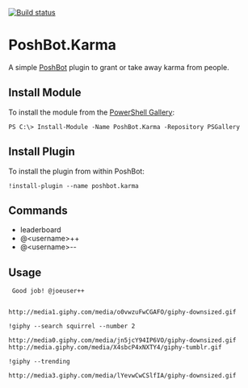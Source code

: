 [![Build status](https://ci.appveyor.com/api/projects/status/t6gwm860cyifajor?svg=true)](https://ci.appveyor.com/project/devblackops/poshbot-karma)

# PoshBot.Karma

A simple [PoshBot](https://github.com/poshbotio/PoshBot) plugin to grant or take away karma from people.

## Install Module

To install the module from the [PowerShell Gallery](https://www.powershellgallery.com/):

```
PS C:\> Install-Module -Name PoshBot.Karma -Repository PSGallery
```

## Install Plugin

To install the plugin from within PoshBot:

```
!install-plugin --name poshbot.karma
```

## Commands

- leaderboard
- @\<username>++
- @\<username>--

## Usage

```
 Good job! @joeuser++


http://media1.giphy.com/media/o0vwzuFwCGAFO/giphy-downsized.gif
```

```
!giphy --search squirrel --number 2

http://media0.giphy.com/media/jn5jcY94IP6VO/giphy-downsized.gif
http://media.giphy.com/media/X4sbcP4xNXTY4/giphy-tumblr.gif
```

```
!giphy --trending

http://media3.giphy.com/media/lYevwCwCSlfIA/giphy-downsized.gif
```
